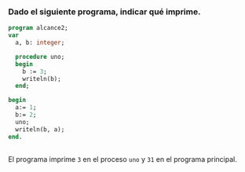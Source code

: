 ### Dado el siguiente programa, indicar qué imprime.
```pascal
program alcance2;
var
  a, b: integer;

  procedure uno;
  begin
    b := 3;
    writeln(b);
  end;

begin
  a:= 1;
  b:= 2;
  uno;
  writeln(b, a);
end.
```
##
El programa imprime `3` en el proceso `uno` y `31` en el programa principal.
